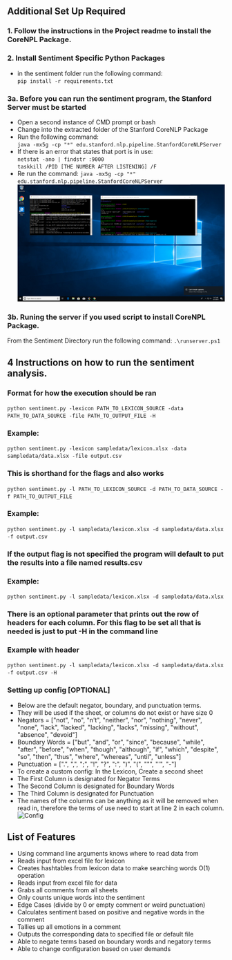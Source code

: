
## Additional Set Up Required
### 1. Follow the instructions in the Project readme to install the CoreNPL Package.

### 2. Install Sentiment Specific Python Packages
- in the sentiment folder run the following command: <br/>
`pip install -r requirements.txt`

### 3a. Before you can run the sentiment program, the Stanford Server must be started
- Open a second instance of CMD prompt or bash
- Change into the extracted folder of the Stanford CoreNLP Package
- Run the following command: <br/>
`java -mx5g -cp "*" edu.stanford.nlp.pipeline.StanfordCoreNLPServer`
- If there is an error that states that port is in use: <br/>
`netstat -ano | findstr :9000` <br/>
`taskkill /PID [THE NUMBER AFTER LISTENING] /F` <br/>
- Re run the command:
`java -mx5g -cp "*" edu.stanford.nlp.pipeline.StanfordCoreNLPServer`
![Execution](./img/execution.png)

### 3b. Runing the server if you used script to install CoreNPL Package.
From the Sentiment Directory run the following command:
```.\runserver.ps1```

## 4 Instructions on how to run the sentiment analysis.

### Format for how the execution should be ran
`python sentiment.py -lexicon PATH_TO_LEXICON_SOURCE -data PATH_TO_DATA_SOURCE -file PATH_TO_OUTPUT_FILE -H`

### Example:
`python sentiment.py -lexicon sampledata/lexicon.xlsx -data sampledata/data.xlsx -file output.csv`


### This is shorthand for the flags and also works

`python sentiment.py -l PATH_TO_LEXICON_SOURCE -d PATH_TO_DATA_SOURCE -f PATH_TO_OUTPUT_FILE`

### Example:
`python sentiment.py -l sampledata/lexicon.xlsx -d sampledata/data.xlsx -f output.csv`

### If the output flag is not specified the program will default to put the results into a file named results.csv

### Example:
`python sentiment.py -l sampledata/lexicon.xlsx -d sampledata/data.xlsx`

### There is an optional parameter that prints out the row of headers for each column. For this flag to be set all that is needed is just to put -H in the command line

### Example with header
`python sentiment.py -l sampledata/lexicon.xlsx -d sampledata/data.xlsx -f output.csv -H`

### Setting up config [OPTIONAL]
- Below are the default negator, boundary, and punctuation terms.
- They will be used if the sheet, or columns do not exist or have size 0
- Negators = ["not", "no", "n't", "neither", "nor", "nothing", "never", "none", "lack", "lacked", "lacking", "lacks", "missing", "without", "absence", "devoid"]
- Boundary Words = ["but", "and", "or", "since", "because", "while", "after", "before", "when", "though", "although", "if", "which", "despite", "so", "then", "thus", "where", "whereas", "until", "unless"]
- Punctuation = [".", ",", ";", "!", "?", ":", ")", "(", "\"", "'", "-"]
- To create a custom config: In the Lexicon, Create a second sheet
- The First Column is designated for Negator Terms
- The Second Column is designated for Boundary Words
- The Third Column is designated for Punctuation  
- The names of the columns can be anything as it will be removed when read in, therefore the terms of use need to start at line 2 in each column.
![Config](./img/sheet2lex.PNG)

## List of Features
- Using command line arguments knows where to read data from <br />
- Reads input from excel file for lexicon <br />
- Creates hashtables from lexicon data to make searching words O(1) operation <br />
- Reads input from excel file for data <br />
- Grabs all comments from all sheets <br />
- Only counts unique words into the sentiment <br />
- Edge Cases (divide by 0 or empty comment or weird punctuation) <br />
- Calculates sentiment based on positive and negative words in the comment <br />
- Tallies up all emotions in a comment <br />
- Outputs the corresponding data to specified file or default file <br />
- Able to negate terms based on boundary words and negatory terms
- Able to change configuration based on user demands
